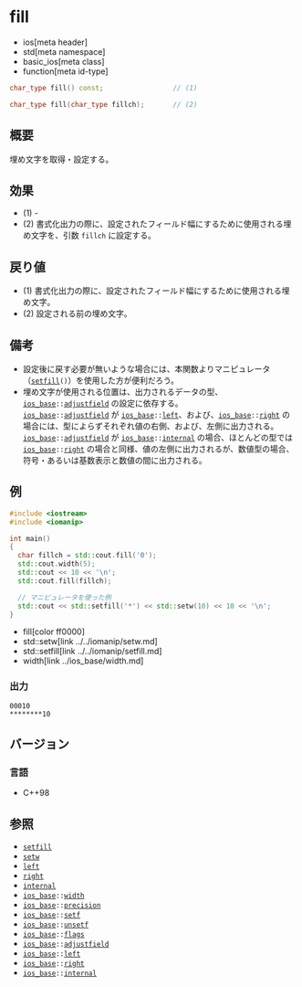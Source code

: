 # fill
* ios[meta header]
* std[meta namespace]
* basic_ios[meta class]
* function[meta id-type]

```cpp
char_type fill() const;                 // (1)

char_type fill(char_type fillch);       // (2)
```

## 概要
埋め文字を取得・設定する。


## 効果
- (1) -
- (2) 書式化出力の際に、設定されたフィールド幅にするために使用される埋め文字を、引数 `fillch` に設定する。


## 戻り値
- (1) 書式化出力の際に、設定されたフィールド幅にするために使用される埋め文字。
- (2) 設定される前の埋め文字。


## 備考
- 設定後に戻す必要が無いような場合には、本関数よりマニピュレータ（[`setfill`](../../iomanip/setfill.md)`()`）を使用した方が便利だろう。
- 埋め文字が使用される位置は、出力されるデータの型、[`ios_base`](../ios_base.md)`::`[`adjustfield`](../ios_base/type-fmtflags.md) の設定に依存する。  
    [`ios_base`](../ios_base.md)`::`[`adjustfield`](../ios_base/type-fmtflags.md) が [`ios_base`](../ios_base.md)`::`[`left`](../ios_base/type-fmtflags.md)、および、[`ios_base`](../ios_base.md)`::`[`right`](../ios_base/type-fmtflags.md) の場合には、型によらずそれぞれ値の右側、および、左側に出力される。  
    [`ios_base`](../ios_base.md)`::`[`adjustfield`](../ios_base/type-fmtflags.md) が [`ios_base`](../ios_base.md)`::`[`internal`](../ios_base/type-fmtflags.md) の場合、ほとんどの型では [`ios_base`](../ios_base.md)`::`[`right`](../ios_base/type-fmtflags.md) の場合と同様、値の左側に出力されるが、数値型の場合、符号・あるいは基数表示と数値の間に出力される。


## 例
```cpp example
#include <iostream>
#include <iomanip>

int main()
{
  char fillch = std::cout.fill('0');
  std::cout.width(5);
  std::cout << 10 << '\n';
  std::cout.fill(fillch);

  // マニピュレータを使った例
  std::cout << std::setfill('*') << std::setw(10) << 10 << '\n';
}
```
* fill[color ff0000]
* std::setw[link ../../iomanip/setw.md]
* std::setfill[link ../../iomanip/setfill.md]
* width[link ../ios_base/width.md]

### 出力
```
00010
********10
```



## バージョン
### 言語
- C++98

## 参照
- [`setfill`](../../iomanip/setfill.md)
- [`setw`](../../iomanip/setw.md)
- [`left`](../left.md)
- [`right`](../right.md)
- [`internal`](../internal.md)
- [`ios_base`](../ios_base.md)`::`[`width`](../ios_base/width.md)
- [`ios_base`](../ios_base.md)`::`[`precision`](../ios_base/precision.md)
- [`ios_base`](../ios_base.md)`::`[`setf`](../ios_base/setf.md)
- [`ios_base`](../ios_base.md)`::`[`unsetf`](../ios_base/unsetf.md)
- [`ios_base`](../ios_base.md)`::`[`flags`](../ios_base/flags.md)
- [`ios_base`](../ios_base.md)`::`[`adjustfield`](../ios_base/type-fmtflags.md)
- [`ios_base`](../ios_base.md)`::`[`left`](../ios_base/type-fmtflags.md)
- [`ios_base`](../ios_base.md)`::`[`right`](../ios_base/type-fmtflags.md)
- [`ios_base`](../ios_base.md)`::`[`internal`](../ios_base/type-fmtflags.md)
